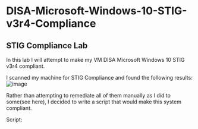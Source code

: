 # DISA-Microsoft-Windows-10-STIG-v3r4-Compliance

## STIG Compliance Lab
In this lab I will attempt to make my VM DISA Microsoft Windows 10 STIG v3r4 compliant.

I scanned my machine for STIG Compliance and found the following results:
![image](https://github.com/user-attachments/assets/69a1b5bb-4bbb-4d0b-a5a4-026042e8177e)

Rather than attempting to remediate all of them manually as I did to some(see here), I decided to write a script that would make this system compliant.

Script:

